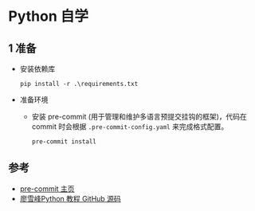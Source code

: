 # Python 自学

## 1 准备

* 安装依赖库

  ```shell
  pip install -r .\requirements.txt
  ```

* 准备环境
  * 安装 pre-commit (用于管理和维护多语言预提交挂钩的框架)，代码在 commit 时会根据 `.pre-commit-config.yaml` 来完成格式配置。

    ```shell
    pre-commit install
    ```

## 参考

* [pre-commit 主页](https://pre-commit.com/)
* [廖雪峰Python 教程 GitHub 源码](https://github.com/michaelliao/learn-python3)
